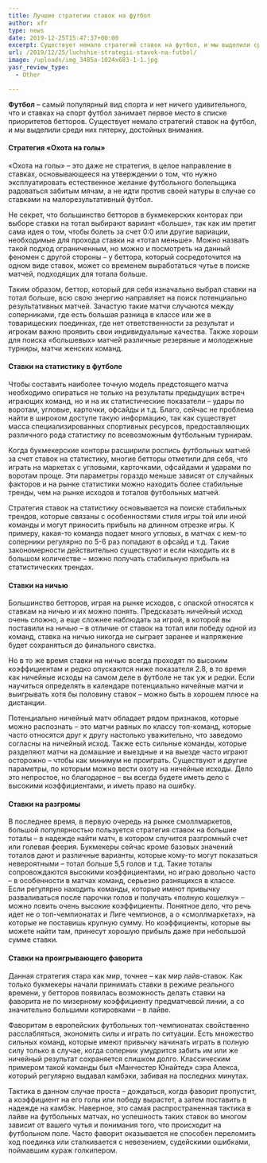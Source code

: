```yaml
---
title: Лучшие стратегии ставок на футбол
author: xfr
type: news
date: 2019-12-25T15:47:37+00:00
excerpt: Существует немало стратегий ставок на футбол, и мы выделили среди них пятерку, достойных внимания...
url: /2019/12/25/luchshie-strategii-stavok-na-futbol/
image: /uploads/img_3485a-1024x683-1-1.jpg
yasr_review_type:
  - Other

---
```

**Футбол** – самый популярный вид спорта и нет ничего удивительного, что и ставках на спорт футбол занимает первое место в списке приоритетов бетторов. Существует немало стратегий ставок на футбол, и мы выделили среди них пятерку, достойных внимания.

#### Стратегия &#171;Охота на голы&#187;

&#171;Охота на голы&#187; – это даже не стратегия, в целое направление в ставках, основывающееся на утверждении о том, что нужно эксплуатировать естественное желание футбольного болельщика радоваться забитым мячам, а не идти против своей натуры в случае со ставками на малорезультативный футбол.

Не секрет, что большинство бетторов в букмекерских конторах при выборе ставки на тотал выбирают вариант &#171;больше&#187;, так как им претит сама идея о том, чтобы болеть за счет 0:0 или другие вариации, необходимые для прохода ставки на &#171;тотал меньше&#187;. Можно назвать такой подход ограниченным, но можно и посмотреть на данный феномен с другой стороны – у беттора, который сосредоточится на одном виде ставок, может со временем выработаться чутье в поиске матчей, подходящих для тотала больше.

Таким образом, беттор, который для себя изначально выбрал ставки на тотал больше, всю свою энергию направляет на поиск потенциально результативных матчей. Зачастую такие матчи случаются между соперниками, где есть большая разница в классе или же в товарищеских поединках, где нет ответственности за результат и игрокам важно проявить свои индивидуальные качества. Также хороши для поиска &#171;большевых&#187; матчей различные резервные и молодежные турниры, матчи женских команд.

#### Ставки на статистику в футболе

Чтобы составить наиболее точную модель предстоящего матча необходимо опираться не только на результаты предыдущих встреч играющих команд, но и на их статистические показатели – удары по воротам, угловые, карточки, офсайды и т.д. Благо, сейчас не проблема найти в широком доступе такую информацию, так как существует масса специализированных спортивных ресурсов, предоставляющих различного рода статистику по всевозможным футбольным турнирам.

Когда букмекерские конторы расширили роспись футбольных матчей за счет ставок на статистику, многие бетторы отметили для себя, что играть на маркетах с угловыми, карточками, офсайдами и ударами по воротам проще. Эти параметры гораздо меньше зависят от случайных факторов и на рынке статистики можно находить более стабильные тренды, чем на рынке исходов и тоталов футбольных матчей.

Стратегия ставок на статистику основывается на поиске стабильных трендов, которые связаны с особенностями стиля игры той или иной команды и могут приносить прибыль на длинном отрезке игры. К примеру, какая-то команда подает много угловых, в матчах с кем-то соперники регулярно по 5-6 раз попадают в офсайд и т.д. Такие закономерности действительно существуют и если находить их в большом количестве – можно получать стабильную прибыль на статистических трендах.





#### Ставки на ничью

Большинство бетторов, играя на рынке исходов, с опаской относятся к ставкам на ничью и их можно понять. Предсказать ничейный исход очень сложно, а еще сложнее наблюдать за игрой, в которой вы поставили на ничью – в отличие от ставок на тотал или победу одной из команд, ставка на ничью никогда не сыграет заранее и напряжение будет сохраняться до финального свистка.

Но в то же время ставки на ничью всегда проходят по высоким коэффициентам и редко опускаются ниже показателя 2.8, в то время как ничейные исходы на самом деле в футболе не так уж и редки. Если научиться определять в календаре потенциально ничейные матчи и выигрывать хотя бы половину ставок – можно быть в хорошем плюсе на дистанции.

Потенциально ничейный матч обладает рядом признаков, которые можно распознать – это матчи равных по классу топ-команд, которые часто относятся друг к другу настолько уважительно, что заведомо согласны на ничейный исход. Также есть сильные команды, которые разделяют матчи на домашние и выездные и на выезде часто играют осторожно – чтобы как минимум не проиграть. Существуют и другие параметры, по которым можно вести охоту на ничейные исходы. Дело это непростое, но благодарное – вы всегда будете иметь дело с высокими коэффициентами, и иметь право на ошибку.

#### Ставки на разгромы

В последнее время, в первую очередь на рынке смоллмаркетов, большой популярностью пользуется стратегия ставок на большие тоталы – в надежде найти матч, в котором случится разгромный счет или голевая феерия. Букмекеры сейчас кроме базовых значений тоталов дают и различные варианты, которые кому-то могут показаться невероятными – тотал больше 5,5 голов и т.д. Такие тоталы сопровождаются высокими коэффициентами, но играю довольно часто – в особенности в матчах команд, серьезно разнящихся в классе.  
Если регулярно находить команды, которые имеют привычку разваливаться после парочки голов и получать &#171;полную кошелку&#187; – можно ловить очень высокие коэффициенты. Понятное дело, что речь идет не о топ-чемпионатах и Лиге чемпионов, а о &#171;смоллмаркетах&#187;, на которые не поставишь крупную сумму. Но коэффициенты, которые вы можете найти там, принесут хорошую прибыль даже при небольшой сумме ставки.

#### Ставки на проигрывающего фаворита

Данная стратегия стара как мир, точнее – как мир лайв-ставок. Как только букмекеры начали принимать ставки в режиме реального времени, у бетторов появилась возможность делать ставки на фаворита не по мизерному коэффициенту предматчевой линии, а со значительно большими котировками – в лайве.

Фаворитам в европейских футбольных топ-чемпионатах свойственно расслабляться, экономить силы и играть по ситуации. Есть множество сильных команд, которые имеют привычку начинать играть в полную силу только в случае, когда соперник умудрится забить им или же ничейный результат сохраняется слишком долго. Классическим примером такой команды был &#171;Манчестер Юнайтед&#187; сэра Алекса, который регулярно выдавал камбэки, забивая на последних минутах.

Тактика в данном случае проста – дождаться, когда фаворит пропустит, а коэффициент на его голы или победу вырастет, а затем поставить в надежде на камбэк. Наверное, это самая распространенная тактика в лайве на футбольных матчах, но успешность таких ставок во многом зависит от вашего чутья и понимания того, что происходит на футбольном поле. Часто фаворит оказывается не способен переломить ход поединка или сталкивается с невезением, судейскими ошибками, поймавшим кураж голкипером.